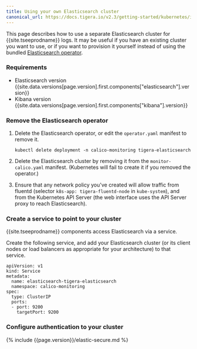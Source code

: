 ```yaml
---
title: Using your own Elasticsearch cluster
canonical_url: https://docs.tigera.io/v2.3/getting-started/kubernetes/installation/byo-elasticsearch
---
```


This page describes how to use a separate Elasticsearch cluster for {{site.tseeprodname}} logs.
It may be useful if you have an existing cluster you want to use, or if you want to provision
it yourself instead of using the bundled [Elasticsearch operator](https://github.com/upmc-enterprises/elasticsearch-operator).

### Requirements

- Elasticsearch version {{site.data.versions[page.version].first.components["elasticsearch"].version}}
- Kibana version {{site.data.versions[page.version].first.components["kibana"].version}}

### Remove the Elasticsearch operator

1. Delete the Elasticsearch operator, or edit the `operator.yaml` manifest to remove it.

   ```
   kubectl delete deployment -n calico-monitoring tigera-elasticsearch
   ```

1. Delete the Elasticsearch cluster by removing it from the `monitor-calico.yaml` manifest.
   (Kubernetes will fail to create it if you removed the operator.)

1. Ensure that any network policy you've created will allow traffic from fluentd (selector
   `k8s-app: tigera-fluentd-node` in `kube-system`), and from the Kubernetes API Server
   (the web interface uses the API Server proxy to reach Elasticsearch).

### Create a service to point to your cluster

{{site.tseeprodname}} components access Elasticsearch via a service.

Create the following service, and add your Elasticsearch cluster (or its client nodes
or load balancers as appropriate for your architecture) to that service.

```
apiVersion: v1
kind: Service
metadata:
  name: elasticsearch-tigera-elasticsearch
  namespace: calico-monitoring
spec:
  type: ClusterIP
  ports:
  - port: 9200
    targetPort: 9200
```

### Configure authentication to your cluster
{% include {{page.version}}/elastic-secure.md %}

